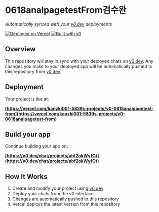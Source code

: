 # 0618analpagetestFrom검수완

*Automatically synced with your [v0.dev](https://v0.dev) deployments*

[![Deployed on Vercel](https://img.shields.io/badge/Deployed%20on-Vercel-black?style=for-the-badge&logo=vercel)](https://vercel.com/kanzki001-5839s-projects/v0-0618analpagetest-from)
[![Built with v0](https://img.shields.io/badge/Built%20with-v0.dev-black?style=for-the-badge)](https://v0.dev/chat/projects/abf2okWyfOt)

## Overview

This repository will stay in sync with your deployed chats on [v0.dev](https://v0.dev).
Any changes you make to your deployed app will be automatically pushed to this repository from [v0.dev](https://v0.dev).

## Deployment

Your project is live at:

**[https://vercel.com/kanzki001-5839s-projects/v0-0618analpagetest-from](https://vercel.com/kanzki001-5839s-projects/v0-0618analpagetest-from)**

## Build your app

Continue building your app on:

**[https://v0.dev/chat/projects/abf2okWyfOt](https://v0.dev/chat/projects/abf2okWyfOt)**

## How It Works

1. Create and modify your project using [v0.dev](https://v0.dev)
2. Deploy your chats from the v0 interface
3. Changes are automatically pushed to this repository
4. Vercel deploys the latest version from this repository